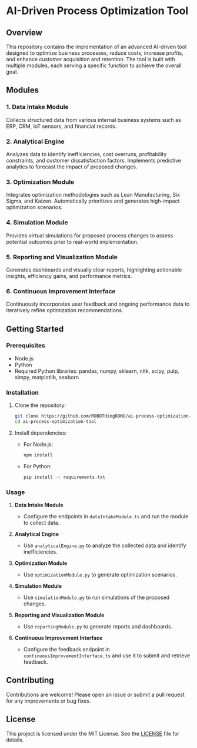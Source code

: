 # AI-Driven Process Optimization Tool

## Overview

This repository contains the implementation of an advanced AI-driven tool designed to optimize business processes, reduce costs, increase profits, and enhance customer acquisition and retention. The tool is built with multiple modules, each serving a specific function to achieve the overall goal.

## Modules

### 1. Data Intake Module
Collects structured data from various internal business systems such as ERP, CRM, IoT sensors, and financial records.

### 2. Analytical Engine
Analyzes data to identify inefficiencies, cost overruns, profitability constraints, and customer dissatisfaction factors. Implements predictive analytics to forecast the impact of proposed changes.

### 3. Optimization Module
Integrates optimization methodologies such as Lean Manufacturing, Six Sigma, and Kaizen. Automatically prioritizes and generates high-impact optimization scenarios.

### 4. Simulation Module
Provides virtual simulations for proposed process changes to assess potential outcomes prior to real-world implementation.

### 5. Reporting and Visualization Module
Generates dashboards and visually clear reports, highlighting actionable insights, efficiency gains, and performance metrics.

### 6. Continuous Improvement Interface
Continuously incorporates user feedback and ongoing performance data to iteratively refine optimization recommendations.

## Getting Started

### Prerequisites
- Node.js
- Python
- Required Python libraries: pandas, numpy, sklearn, nltk, scipy, pulp, simpy, matplotlib, seaborn

### Installation

1. Clone the repository:
   ```bash
   git clone https://github.com/ROBOTdingDONG/ai-process-optimization-tool.git
   cd ai-process-optimization-tool
   ```

2. Install dependencies:
   - For Node.js:
     ```bash
     npm install
     ```
   - For Python:
     ```bash
     pip install -r requirements.txt
     ```

### Usage

1. **Data Intake Module**
   - Configure the endpoints in `dataIntakeModule.ts` and run the module to collect data.

2. **Analytical Engine**
   - Use `analyticalEngine.py` to analyze the collected data and identify inefficiencies.

3. **Optimization Module**
   - Use `optimizationModule.py` to generate optimization scenarios.

4. **Simulation Module**
   - Use `simulationModule.py` to run simulations of the proposed changes.

5. **Reporting and Visualization Module**
   - Use `reportingModule.py` to generate reports and dashboards.

6. **Continuous Improvement Interface**
   - Configure the feedback endpoint in `continuousImprovementInterface.ts` and use it to submit and retrieve feedback.

## Contributing

Contributions are welcome! Please open an issue or submit a pull request for any improvements or bug fixes.

## License

This project is licensed under the MIT License. See the [LICENSE](LICENSE) file for details.

